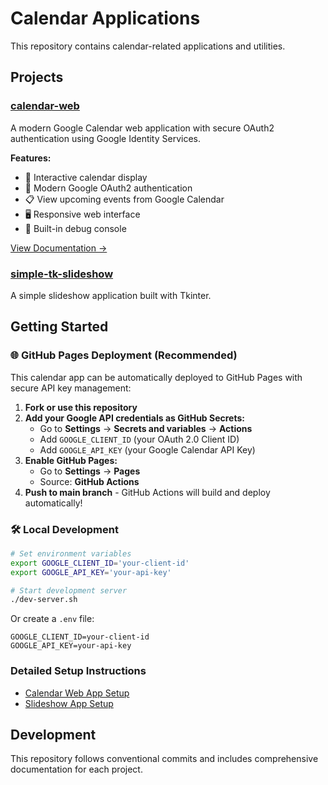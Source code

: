 # Calendar Applications

This repository contains calendar-related applications and utilities.

## Projects

### [calendar-web](./calendar-web/)
A modern Google Calendar web application with secure OAuth2 authentication using Google Identity Services.

**Features:**
- 📅 Interactive calendar display
- 🔐 Modern Google OAuth2 authentication  
- 📋 View upcoming events from Google Calendar
- 🖥️ Responsive web interface
- 🐛 Built-in debug console

[View Documentation →](./calendar-web/README.md)

### [simple-tk-slideshow](./simple-tk-slideshow/)
A simple slideshow application built with Tkinter.

## Getting Started

### 🌐 GitHub Pages Deployment (Recommended)

This calendar app can be automatically deployed to GitHub Pages with secure API key management:

1. **Fork or use this repository**
2. **Add your Google API credentials as GitHub Secrets:**
   - Go to **Settings** → **Secrets and variables** → **Actions**
   - Add `GOOGLE_CLIENT_ID` (your OAuth 2.0 Client ID)
   - Add `GOOGLE_API_KEY` (your Google Calendar API Key)
3. **Enable GitHub Pages:**
   - Go to **Settings** → **Pages**
   - Source: **GitHub Actions**
4. **Push to main branch** - GitHub Actions will build and deploy automatically!

### 🛠️ Local Development

```bash
# Set environment variables
export GOOGLE_CLIENT_ID='your-client-id'
export GOOGLE_API_KEY='your-api-key'

# Start development server
./dev-server.sh
```

Or create a `.env` file:
```
GOOGLE_CLIENT_ID=your-client-id
GOOGLE_API_KEY=your-api-key
```

### Detailed Setup Instructions
- [Calendar Web App Setup](./calendar-web/README.md)
- [Slideshow App Setup](./simple-tk-slideshow/README.md)

## Development

This repository follows conventional commits and includes comprehensive documentation for each project.
